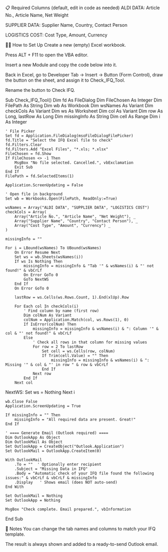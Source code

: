 📋 Required Columns (default, edit in code as needed)
ALDI DATA: Article No., Article Name, Net Weight

SUPPLIER DATA: Supplier Name, Country, Contact Person

LOGISTICS COST: Cost Type, Amount, Currency

🧑‍💻 How to Set Up
Create a new (empty) Excel workbook.

Press ALT + F11 to open the VBA editor.

Insert a new Module and copy the code below into it.

Back in Excel, go to Developer Tab → Insert → Button (Form Control), draw the button on the sheet, and assign it to Check_IFQ_Tool.

Rename the button to Check IFQ.

Sub Check_IFQ_Tool()
    Dim fd As FileDialog
    Dim FileChosen As Integer
    Dim FilePath As String
    Dim wb As Workbook
    Dim wsNames As Variant
    Dim checkCols As Variant
    Dim ws As Worksheet
    Dim col As Variant
    Dim row As Long, lastRow As Long
    Dim missingInfo As String
    Dim cell As Range
    Dim i As Integer

    ' File Picker
    Set fd = Application.FileDialog(msoFileDialogFilePicker)
    fd.Title = "Select the IFQ Excel file to check"
    fd.Filters.Clear
    fd.Filters.Add "Excel Files", "*.xls; *.xlsx"
    FileChosen = fd.Show
    If FileChosen <> -1 Then
        MsgBox "No file selected. Cancelled.", vbExclamation
        Exit Sub
    End If
    FilePath = fd.SelectedItems(1)

    Application.ScreenUpdating = False

    ' Open file in background
    Set wb = Workbooks.Open(FilePath, ReadOnly:=True)

    wsNames = Array("ALDI DATA", "SUPPLIER DATA", "LOGISTICS COST")
    checkCols = Array( _
        Array("Article No.", "Article Name", "Net Weight"), _
        Array("Supplier Name", "Country", "Contact Person"), _
        Array("Cost Type", "Amount", "Currency") _
    )
    
    missingInfo = ""
    
    For i = LBound(wsNames) To UBound(wsNames)
        On Error Resume Next
        Set ws = wb.Sheets(wsNames(i))
        If ws Is Nothing Then
            missingInfo = missingInfo & "Tab '" & wsNames(i) & "' not found!" & vbCrLf
            On Error GoTo 0
            GoTo NextWS
        End If
        On Error GoTo 0
        
        lastRow = ws.Cells(ws.Rows.Count, 1).End(xlUp).Row
        
        For Each col In checkCols(i)
            ' Find column by name (first row)
            Dim colNum As Variant
            colNum = Application.Match(col, ws.Rows(1), 0)
            If IsError(colNum) Then
                missingInfo = missingInfo & wsNames(i) & ": Column '" & col & "' not found!" & vbCrLf
            Else
                ' Check all rows in that column for missing values
                For row = 2 To lastRow
                    Set cell = ws.Cells(row, colNum)
                    If Trim(cell.Value) = "" Then
                        missingInfo = missingInfo & wsNames(i) & ": Missing '" & col & "' in row " & row & vbCrLf
                    End If
                Next row
            End If
        Next col
NextWS:
        Set ws = Nothing
    Next i

    wb.Close False
    Application.ScreenUpdating = True

    If missingInfo = "" Then
        missingInfo = "All required data are present. Great!"
    End If

    ' ==== Generate Email (Outlook required) ====
    Dim OutlookApp As Object
    Dim OutlookMail As Object
    Set OutlookApp = CreateObject("Outlook.Application")
    Set OutlookMail = OutlookApp.CreateItem(0)
    
    With OutlookMail
        .To = ""  ' Optionally enter recipient
        .Subject = "Missing Data in IFQ"
        .Body = "Automatic check of your IFQ file found the following issues:" & vbCrLf & vbCrLf & missingInfo
        .Display   ' Shows email (does NOT auto-send)
    End With
    
    Set OutlookMail = Nothing
    Set OutlookApp = Nothing

    MsgBox "Check complete. Email prepared.", vbInformation
End Sub

📝 Notes
You can change the tab names and columns to match your IFQ template.

The result is always shown and added to a ready-to-send Outlook email.
